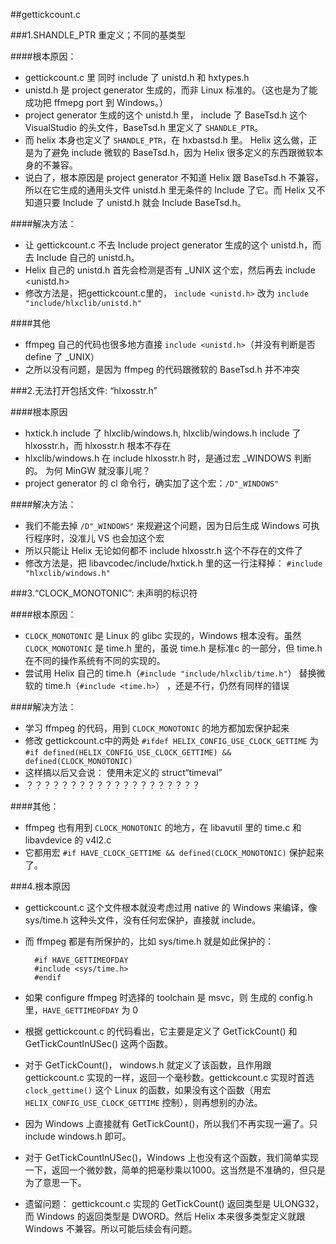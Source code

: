 ##gettickcount.c  

###1.SHANDLE_PTR  重定义；不同的基类型

####根本原因： 
* gettickcount.c 里 同时 include 了 unistd.h 和 hxtypes.h
* unistd.h 是 project generator 生成的，而非 Linux 标准的。（这也是为了能成功把 ffmepg port 到 Windows。）
* project generator 生成的这个 unistd.h 里， include 了 BaseTsd.h 这个 VisualStudio 的头文件，BaseTsd.h 里定义了 `SHANDLE_PTR`。
* 而 helix 本身也定义了 `SHANDLE_PTR`，在 hxbastsd.h 里。 Helix 这么做，正是为了避免 include 微软的 BaseTsd.h，因为 Helix 很多定义的东西跟微软本身的不兼容。
* 说白了，根本原因是 project generator 不知道 Helix 跟 BaseTsd.h 不兼容，所以在它生成的通用头文件 unistd.h 里无条件的 Include 了它。而 Helix 又不知道只要 Include 了 unistd.h 就会 Include BaseTsd.h。

####解决方法：
* 让 gettickcount.c 不去 Include project generator 生成的这个 unistd.h，而去 Include 自己的  unistd.h。
* Helix 自己的 unistd.h 首先会检测是否有 _UNIX 这个宏，然后再去 include <unistd.h>
* 修改方法是，把gettickcount.c里的， `include <unistd.h>` 改为 `include "include/hlxclib/unistd.h" `

####其他
* ffmpeg 自己的代码也很多地方直接 `include <unistd.h>`（并没有判断是否 define 了 _UNIX）
* 之所以没有问题，是因为 ffmpeg 的代码跟微软的 BaseTsd.h 并不冲突   

###2.无法打开包括文件: “hlxosstr.h”

####根本原因
* hxtick.h include 了 hlxclib/windows.h, hlxclib/windows.h include 了 hlxosstr.h，而 hlxosstr.h 根本不存在
* hlxclib/windows.h 在 include hlxosstr.h 时，是通过宏 _WINDOWS 判断的。 为何 MinGW 就没事儿呢？
* project generator 的 cl 命令行，确实加了这个宏：`/D"_WINDOWS"`

####解决方法：
* 我们不能去掉 `/D"_WINDOWS"` 来规避这个问题，因为日后生成 Windows 可执行程序时，没准儿 VS 也会加这个宏
* 所以只能让 Helix 无论如何都不 include hlxosstr.h 这个不存在的文件了
* 修改方法是，把 libavcodec/include/hxtick.h 里的这一行注释掉： `#include "hlxclib/windows.h"`

###3.“CLOCK_MONOTONIC”: 未声明的标识符

####根本原因：
* `CLOCK_MONOTONIC` 是 Linux 的 glibc 实现的，Windows 根本没有。虽然 `CLOCK_MONOTONIC` 是 time.h 里的，虽说 time.h 是标准c 的一部分，但 time.h 在不同的操作系统有不同的实现的。
* 尝试用 Helix 自己的 time.h（`#include "include/hlxclib/time.h"`） 替换微软的 time.h（`#include <time.h>`） ，还是不行，仍然有同样的错误

####解决方法：
* 学习 ffmpeg 的代码，用到 `CLOCK_MONOTONIC` 的地方都加宏保护起来
* 修改 gettickcount.c中的两处 `#ifdef HELIX_CONFIG_USE_CLOCK_GETTIME` 为 `#if defined(HELIX_CONFIG_USE_CLOCK_GETTIME) && defined(CLOCK_MONOTONIC)`
* 这样搞以后又会说： 使用未定义的 struct“timeval”
* ？？？？？？？？？？？？？？？？？？？？

####其他：
* ffmpeg 也有用到 `CLOCK_MONOTONIC` 的地方，在 libavutil 里的 time.c 和 libavdevice 的 v4l2.c
* 它都用宏 `#if HAVE_CLOCK_GETTIME && defined(CLOCK_MONOTONIC)` 保护起来了。

###4.根本原因

* gettickcount.c 这个文件根本就没考虑过用 native 的 Windows 来编译，像 sys/time.h 这种头文件，没有任何宏保护，直接就 include。
* 而 ffmpeg 都是有所保护的，比如 sys/time.h 就是如此保护的：

		#if HAVE_GETTIMEOFDAY
		#include <sys/time.h>
		#endif
* 如果 configure ffmpeg 时选择的 toolchain 是 msvc，则 生成的 config.h 里，`HAVE_GETTIMEOFDAY` 为 0
* 根据 gettickcount.c 的代码看出，它主要是定义了 GetTickCount() 和 GetTickCountInUSec() 这两个函数。
* 对于 GetTickCount()， windows.h 就定义了该函数，且作用跟 gettickcount.c 实现的一样，返回一个毫秒数。gettickcount.c 实现时首选 `clock_gettime()` 这个 Linux 的函数，如果没有这个函数（用宏 `HELIX_CONFIG_USE_CLOCK_GETTIME` 控制），则再想别的办法。
* 因为 Windows 上直接就有 GetTickCount()，所以我们不再实现一遍了。只 include windows.h 即可。
* 对于 GetTickCountInUSec()，Windows 上也没有这个函数，我们简单实现一下，返回一个微妙数，简单的把毫秒乘以1000。这当然是不准确的，但只是为了意思一下。
* 遗留问题： gettickcount.c 实现的 GetTickCount() 返回类型是 ULONG32，而 Windows 的返回类型是 DWORD。然后 Helix 本来很多类型定义就跟 Windows 不兼容。所以可能后续会有问题。